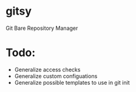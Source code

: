gitsy
=====

Git Bare Repository Manager

Todo:
=====

* Generalize access checks
* Generalize custom configuations
* Generalize possible templates to use in git init
